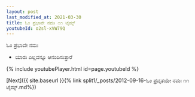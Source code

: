 ```yaml
---
layout: post
last_modified_at: 2021-03-30
title: ಓಂ ಪ್ರಭಾವೇ ನಮಃ ೧೧ ಟೈಮ್ಸ್
youtubeId: o2sl-xVW79Q
---
```

 
 
 ಓಂ ಪ್ರಭಾವೇ ನಮಃ  
 
 -  ಯಾರು ಎಲ್ಲವನ್ನೂ ಆನಂದಿಸುತ್ತಾರೆ 
 
  
 
  
 
 
 
 
 
 


{% include youtubePlayer.html id=page.youtubeId %}
 
[Next]({{ site.baseurl }}{% link  split1/_posts/2012-09-16-ಓಂ ಪ್ರವೃತಯೇ ನಮಃ ೧೧ ಟೈಮ್ಸ್.md%})
 
